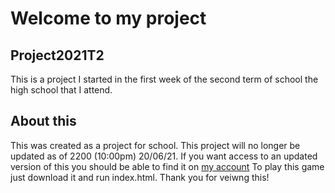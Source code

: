 # Welcome to my project
## Project2021T2

This is a project I started in the first week of the second term of school the high school that I attend.

## About this

This was created as a project for school. 
This project will no longer be updated as of 2200 (10:00pm) 20/06/21.
If you want access to an updated version of this you should be able to find it on [my account](https://github.com/Pickj888/)
To play this game just download it and run index.html.
Thank you for veiwng this!
